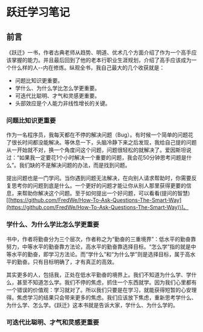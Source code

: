 # 跃迁学习笔记

## 前言

《跃迁》一书，作者古典老师从趋势、明道、优术几个方面介绍了作为一个高手应该掌握的能力。并且最后回到了他的老本行职业生涯规划，介绍了高手应该成为一个什么样的人--内在修炼。纵观全书，我自己最大的几个收获就是：

* 问题比知识更重要。
* 学什么、为什么学比怎么学更重要。
* 可迭代比聪明、才气和灵感更重要。
* 头部效应是个人能力非线性增长的关键。

### 问题比知识更重要

作为一名程序员，我每天都在不停的解决问题（Bug）。有时候一个简单的问题花了很长时间都没能解决。等休息一下，头脑冷静下来之后发现，我给自己提的问题从一开始就不对，换一个角度问这个问题，问题很轻松的就解决了。爱因斯坦说过：“如果我一定要花1个小时解决一个重要的问题，我会花50分钟思考问题是什么”。我们缺的不是解决问题的办法，而是找到问题。

提出问题也是一门学问。当你遇到问题无法解决，在向别人请求帮助时，你需要反复思考你的问题到底是什么。一个更好的问题才能让你从别人那里获得更要的信息，来帮助你解决这个问题。至于如何提出一个好问题，可以看看\(提问的智慧\)\[[https://github.com/FredWe/How-To-Ask-Questions-The-Smart-Way](https://github.com/FredWe/How-To-Ask-Questions-The-Smart-Way)\]。

### 学什么、为什么学比怎么学更重要

书中，作者将勤奋分为三个层次，作者称之为“勤奋的三重境界”：低水平的勤奋靠努力，中等水平的勤奋靠方法论，高水平的勤奋靠选择目标。“怎么学”指的就是中等水平的勤奋，即学习方法论。而“学什么”和“为什么学”则是选择目标，属于高水平的勤奋。只有目标明确了，才有真正的高效。

其实更多的人，包括我，正处在低水平勤奋的境界上。我们不知道为什么学、学什么，甚至不知道怎么学。我们不停的焦虑，抓住一个东西就学。因为我们心里都有一个错误的价值观：学习就对了。所以我们只要是在学习，就能获得短暂的心安理得。焦虑学习的结果只会带来更多的焦虑。我们应该放下焦虑，重新思考学什么、为什么学、怎么学。《跃迁》这本书就是告诉大家，学什么、为什么学的。

### 可迭代比聪明、才气和灵感更重要





